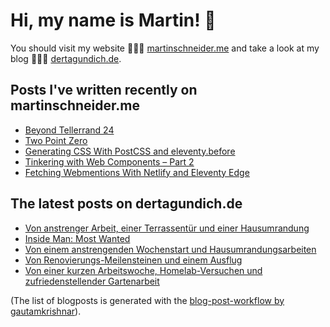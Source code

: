 # Hi, my name is Martin! 👋 
You should visit my website 👨🏼‍💻  [martinschneider.me](https://martinschneider.me) and take a look at my blog 🤷🏼‍♂️ [dertagundich.de](https://www.dertagundich.de).

## Posts I've written recently on martinschneider.me
<!-- MSME-POST-LIST:START -->
- [Beyond Tellerrand 24](https://martinschneider.me/articles/beyond-tellerrand-24/)
- [Two Point Zero](https://martinschneider.me/articles/two-point-zero/)
- [Generating CSS With PostCSS and eleventy.before](https://martinschneider.me/articles/generating-css-with-postcss-and-eleventy-before/)
- [Tinkering with Web Components – Part 2](https://martinschneider.me/articles/tinkering-with-web-components-part-2/)
- [Fetching Webmentions With Netlify and Eleventy Edge](https://martinschneider.me/articles/fetching-webmentions-with-netlify-and-eleventy-edge/)
<!-- MSME-POST-LIST:END -->

## The latest posts on dertagundich.de
<!-- DTUI-POST-LIST:START -->
- [Von anstrenger Arbeit, einer Terrassentür und einer Hausumrandung](https://www.dertagundich.de/2025/05/von-anstrenger-arbeit-einer-terrassentur-und-einer-hausumrandung)
- [Inside Man: Most Wanted](https://www.dertagundich.de/2025/05/inside-man-most-wanted)
- [Von einem anstrengenden Wochenstart und Hausumrandungsarbeiten](https://www.dertagundich.de/2025/05/von-einem-anstrengenden-wochenstart-und-hausumrandungsarbeiten)
- [Von Renovierungs-Meilensteinen und einem Ausflug](https://www.dertagundich.de/2025/05/von-renovierungs-meilensteinen-und-einem-ausflug)
- [Von einer kurzen Arbeitswoche, Homelab-Versuchen und zufriedenstellender Gartenarbeit](https://www.dertagundich.de/2025/05/von-einer-kurzen-arbeitswoche-homelab-versuchen-und-zufriedenstellender-gartenarbeit)
<!-- DTUI-POST-LIST:END -->

(The list of blogposts is generated with the [blog-post-workflow by gautamkrishnar](https://github.com/gautamkrishnar/blog-post-workflow)).
